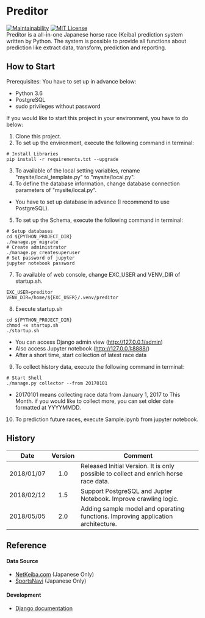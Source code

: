 # Preditor
[![Maintainability](https://api.codeclimate.com/v1/badges/24c93adbb5f02cec1d75/maintainability)](https://codeclimate.com/github/New-Village/preditor/maintainability)
[![MIT License](http://img.shields.io/badge/license-MIT-blue.svg?style=flat)](LICENSE)  
Preditor is a all-in-one Japanese horse race (Keiba) prediction system written by Python.
The system is possible to provide all functions about prediction like extract data, transform, prediction and reporting.


## How to Start
Prerequisites: You have to set up in advance below:
* Python 3.6
* PostgreSQL
* sudo privileges without password

If you would like to start this project in your environment, you have to do below:
1. Clone this project.
2. To set up the environment, execute the following command in terminal:
```console
# Install Libraries
pip install -r requirements.txt --upgrade
```
3. To available of the local setting variables, rename "mysite/local_template.py" to "mysite/local.py".
4. To define the database information, change database connection parameters of "mysite/local.py".
* You have to set up database in advance (I recommend to use PostgreSQL).
5. To set up the Schema, execute the following command in terminal:
```console
# Setup databases
cd ${PYTHON_PROJECT_DIR}
./manage.py migrate
# Create administrator
./manage.py createsuperuser
# Set password of jupyter
jupyter notebook password
```
7. To available of web console, change EXC_USER and VENV_DIR of startup.sh.
```shell
EXC_USER=preditor
VENV_DIR=/home/${EXC_USER}/.venv/preditor
```
8. Execute startup.sh
```console
cd ${PYTHON_PROJECT_DIR}
chmod +x startup.sh
./startup.sh
```
* You can access Django admin view (http://127.0.0.1/admin)
* Also access Jupyter notebook (http://127.0.0.1:8888/)
* After a short time, start collection of latest race data
9. To collect history data, execute the following command in terminal:
```console
# Start Shell
./manage.py collector --from 20170101
```
* 20170101 means collecting race data from January 1, 2017 to This Month. if you would like to collect more, you can set older date formatted at YYYYMMDD.
10. To prediction future races, execute Sample.ipynb from jupyter notebook.


## History
|    Date    | Version | Comment                                                                              |
|:----------:|:-------:|--------------------------------------------------------------------------------------|
| 2018/01/07 |   1.0   | Released Initial Version. It is only possible to collect and enrich horse race data. |
| 2018/02/12 |   1.5   | Support PostgreSQL and Jupter Notebook. Improve crawling logic.                      |
| 2018/05/05 |   2.0   | Adding sample model and operating functions. Improving application architecture.     |


## Reference
#### Data Source
* [NetKeiba.com](http://db.netkeiba.com/) (Japanese Only)
* [SportsNavi](https://keiba.yahoo.co.jp/) (Japanese Only)

#### Development
* [Django documentation](https://docs.djangoproject.com/en/2.0/)
